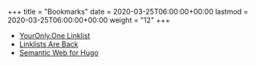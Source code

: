 +++
title = "Bookmarks"
date = 2020-03-25T06:00:00+00:00
lastmod = 2020-03-25T06:00:00+00:00
weight = "12"
+++

- [YourOnly.One Linklist](https://im.youronly.one/p/linklist/)
- [Linklists Are Back](https://im.youronly.one/techmagus/linklists-are-back-2021353/)
- [Semantic Web for Hugo](https://semweb.youronly.one)
